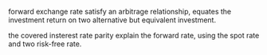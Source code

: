 forward exchange rate satisfy an arbitrage relationship,
equates the investment return
on two alternative but equivalent investment.

the covered insterest rate parity explain the forward rate, using the spot rate and two risk-free rate.